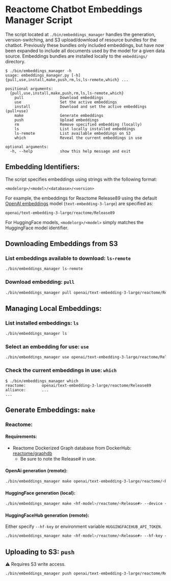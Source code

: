 # Reactome Chatbot Embeddings Manager Script

The script located at `./bin/embeddings_manager` handles the generation, version-switching, and S3 upload/download of resource bundles for the chatbot. Previously these bundles only included embeddings, but have now been expanded to include all documents used by the model for a given data source. Embeddings bundles are installed locally to the `embeddings/` directory.

```
$ ./bin/embeddings_manager -h
usage: embeddings_manager.py [-h] {pull,use,install,make,push,rm,ls,ls-remote,which} ...

positional arguments:
  {pull,use,install,make,push,rm,ls,ls-remote,which}
    pull                Download embeddings
    use                 Set the active embeddings
    install             Download and set the active embeddings (pull+use)
    make                Generate embeddings
    push                Upload embeddings
    rm                  Remove specified embedding (locally)
    ls                  List locally installed embeddings
    ls-remote           List available embeddings on S3
    which               Reveal the current embeddings in use

optional arguments:
  -h, --help            show this help message and exit
```

## Embedding Identifiers:

The script specifies embeddings using strings with the following format:
```
<modelorg>/<model>/<database>/<version>
```

For example, the embeddings for Reactome Release89 using the default [OpenAI embeddings](https://platform.openai.com/docs/guides/embeddings/embedding-models) model (`text-embedding-3-large`) are specified as:
```
openai/text-embedding-3-large/reactome/Release89
```

For HuggingFace models, `<modelorg>/<model>` simply matches the HuggingFace model identifier.

## Downloading Embeddings from S3

### List embeddings available to download: `ls-remote`
```sh
./bin/embeddings_manager ls-remote
```

### Download embedding: `pull`
```sh
./bin/embeddings_manager pull openai/text-embedding-3-large/reactome/Release89
```

## Managing Local Embeddings:

### List installed embeddings: `ls`
```sh
./bin/embeddings_manager ls
```

### Select an embedding for use: `use`
```sh
./bin/embeddings_manager use openai/text-embedding-3-large/reactome/Release89
```

### Check the current embeddings in use: `which`
```
$ ./bin/embeddings_manager which
reactome:       openai/text-embedding-3-large/reactome/Release89
alliance:       ...
...
```

## Generate Embeddings: `make`

### Reactome:

#### Requirements:

- Reactome Dockerized Graph database from DockerHub: [reactome/graphdb](https://hub.docker.com/r/reactome/graphdb)
    + Be sure to note the Release# in use.

#### OpenAi generation (remote):
```sh
./bin/embeddings_manager make openai/text-embedding-3-large/reactome/<Release#> --openai-key <your-key>
```

#### HuggingFace generation (local):
```sh
./bin/embeddings_manager make <hf-model>/reactome/<Release#> --device <cpu/cuda>
```

#### HuggingFaceHub generation (remote):
Either specify `--hf-key` or environment variable `HUGGINGFACEHUB_API_TOKEN`.
```sh
./bin/embeddings_manager make <hf-model>/reactome/<Release#> --hf-key <your-key>
```

## Uploading to S3: `push`

⚠️ Requires S3 write access.

```sh
./bin/embeddings_manager push openai/text-embedding-3-large/reactome/Release89
```
